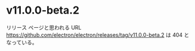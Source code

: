 # v11.0.0-beta.2

リリース ページと思われる URL https://github.com/electron/electron/releases/tag/v11.0.0-beta.2 は 404 となっている。
